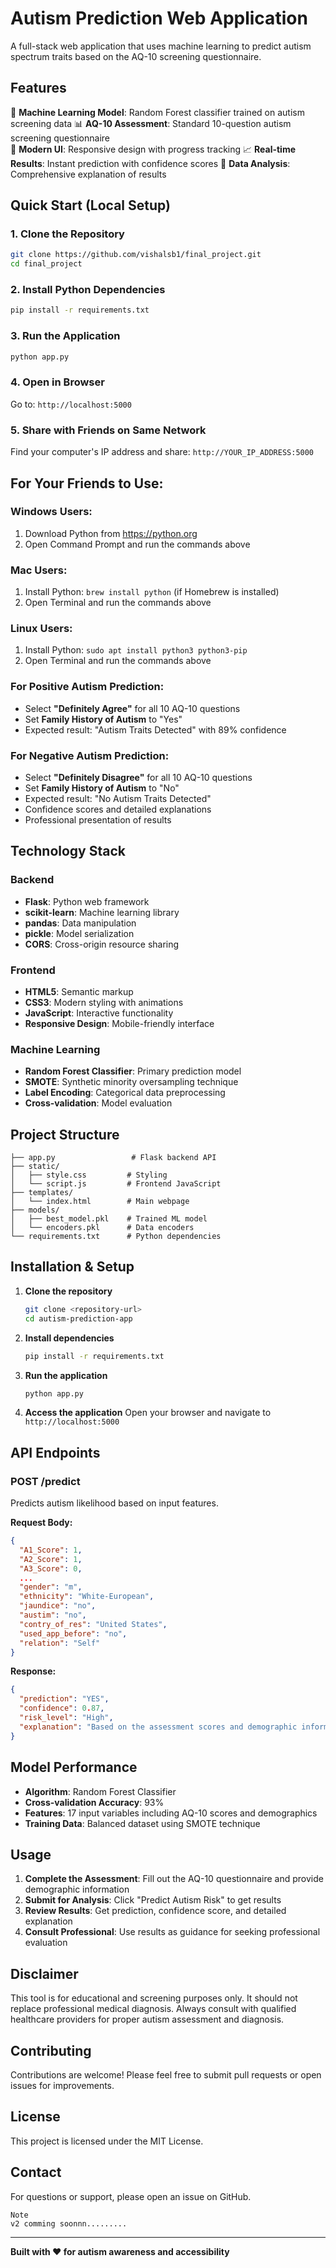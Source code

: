 # Autism Prediction Web Application

A full-stack web application that uses machine learning to predict autism spectrum traits based on the AQ-10 screening questionnaire.

## Features

🧠 **Machine Learning Model**: Random Forest classifier trained on autism screening data
📊 **AQ-10 Assessment**: Standard 10-question autism screening questionnaire  
🎨 **Modern UI**: Responsive design with progress tracking
📈 **Real-time Results**: Instant prediction with confidence scores
🔬 **Data Analysis**: Comprehensive explanation of results

## Quick Start (Local Setup)

### 1. Clone the Repository
```bash
git clone https://github.com/vishalsb1/final_project.git
cd final_project
```

### 2. Install Python Dependencies
```bash
pip install -r requirements.txt
```

### 3. Run the Application
```bash
python app.py
```

### 4. Open in Browser
Go to: `http://localhost:5000`

### 5. Share with Friends on Same Network
Find your computer's IP address and share: `http://YOUR_IP_ADDRESS:5000`

## For Your Friends to Use:

### Windows Users:
1. Download Python from https://python.org
2. Open Command Prompt and run the commands above

### Mac Users:
1. Install Python: `brew install python` (if Homebrew is installed)
2. Open Terminal and run the commands above

### Linux Users:
1. Install Python: `sudo apt install python3 python3-pip`
2. Open Terminal and run the commands above

### For Positive Autism Prediction:
- Select **"Definitely Agree"** for all 10 AQ-10 questions
- Set **Family History of Autism** to "Yes"
- Expected result: "Autism Traits Detected" with 89% confidence

### For Negative Autism Prediction:
- Select **"Definitely Disagree"** for all 10 AQ-10 questions  
- Set **Family History of Autism** to "No"
- Expected result: "No Autism Traits Detected"
- Confidence scores and detailed explanations
- Professional presentation of results

## Technology Stack

### Backend
- **Flask**: Python web framework
- **scikit-learn**: Machine learning library
- **pandas**: Data manipulation
- **pickle**: Model serialization
- **CORS**: Cross-origin resource sharing

### Frontend
- **HTML5**: Semantic markup
- **CSS3**: Modern styling with animations
- **JavaScript**: Interactive functionality
- **Responsive Design**: Mobile-friendly interface

### Machine Learning
- **Random Forest Classifier**: Primary prediction model
- **SMOTE**: Synthetic minority oversampling technique
- **Label Encoding**: Categorical data preprocessing
- **Cross-validation**: Model evaluation

## Project Structure

```
├── app.py                 # Flask backend API
├── static/
│   ├── style.css         # Styling
│   └── script.js         # Frontend JavaScript
├── templates/
│   └── index.html        # Main webpage
├── models/
│   ├── best_model.pkl    # Trained ML model
│   └── encoders.pkl      # Data encoders
└── requirements.txt      # Python dependencies
```

## Installation & Setup

1. **Clone the repository**
   ```bash
   git clone <repository-url>
   cd autism-prediction-app
   ```

2. **Install dependencies**
   ```bash
   pip install -r requirements.txt
   ```

3. **Run the application**
   ```bash
   python app.py
   ```

4. **Access the application**
   Open your browser and navigate to `http://localhost:5000`

## API Endpoints

### POST /predict
Predicts autism likelihood based on input features.

**Request Body:**
```json
{
  "A1_Score": 1,
  "A2_Score": 1,
  "A3_Score": 0,
  ...
  "gender": "m",
  "ethnicity": "White-European",
  "jaundice": "no",
  "austim": "no",
  "contry_of_res": "United States",
  "used_app_before": "no",
  "relation": "Self"
}
```

**Response:**
```json
{
  "prediction": "YES",
  "confidence": 0.87,
  "risk_level": "High",
  "explanation": "Based on the assessment scores and demographic information..."
}
```

## Model Performance

- **Algorithm**: Random Forest Classifier
- **Cross-validation Accuracy**: 93%
- **Features**: 17 input variables including AQ-10 scores and demographics
- **Training Data**: Balanced dataset using SMOTE technique

## Usage

1. **Complete the Assessment**: Fill out the AQ-10 questionnaire and provide demographic information
2. **Submit for Analysis**: Click "Predict Autism Risk" to get results
3. **Review Results**: Get prediction, confidence score, and detailed explanation
4. **Consult Professional**: Use results as guidance for seeking professional evaluation

## Disclaimer

This tool is for educational and screening purposes only. It should not replace professional medical diagnosis. Always consult with qualified healthcare providers for proper autism assessment and diagnosis.

## Contributing

Contributions are welcome! Please feel free to submit pull requests or open issues for improvements.

## License
This project is licensed under the MIT License.

## Contact

For questions or support, please open an issue on GitHub.

```
Note
v2 comming soonnn......... 
```
---

**Built with ❤️ for autism awareness and accessibility**

